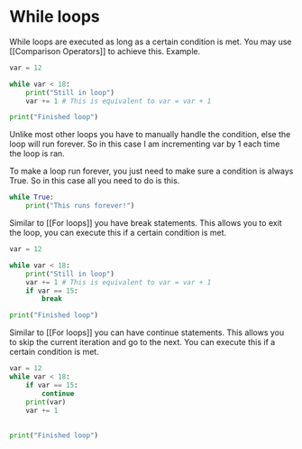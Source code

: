 # While loops

While loops are executed as long as a certain condition is met. You may use [[Comparison Operators]] to achieve this. Example.

```python
var = 12

while var < 18:
	print("Still in loop")
	var += 1 # This is equivalent to var = var + 1

print("Finished loop")
```

Unlike most other loops you have to manually handle the condition, else the loop will run forever. So in this case I am incrementing var by 1 each time the loop is ran. 

To make a loop run forever, you just need to make sure a condition is always True. So in this case all you need to do is this.

```python
while True:
	print("This runs forever!")
```

Similar to [[For loops]] you have break statements. This allows you to exit the loop, you can execute this if a certain condition is met.

```python
var = 12

while var < 18:
	print("Still in loop")
	var += 1 # This is equivalent to var = var + 1
	if var == 15:
		break

print("Finished loop")
```

Similar to [[For loops]] you can have continue statements. This allows you to skip the current iteration and go to the next. You can execute this if a certain condition is met.

```python
var = 12
while var < 18:
	if var == 15:
		continue
	print(var)
	var += 1
	
		
print("Finished loop")
```